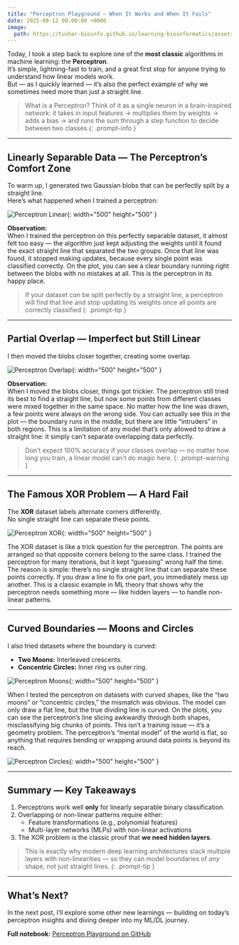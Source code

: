 ```yaml
---
title: "Perceptron Playground — When It Works and When It Fails"
date: 2025-08-12 00:00:00 +0000
image:
  path: https://tushar-bioinfo.github.io/learning-bioinformatics/assets/img/blog1/icon.png
---
```


Today, I took a step back to explore one of the **most classic** algorithms in machine learning: the **Perceptron**.  
It’s simple, lightning-fast to train, and a great first stop for anyone trying to understand how linear models work.  
But — as I quickly learned — it’s also the perfect example of why we sometimes need more than just a straight line.


> What is a Perceptron? Think of it as a single neuron in a brain-inspired network: it takes in input features → multiplies them by weights → adds a bias → and runs the sum through a step function to decide between two classes.{: .prompt-info }


---

## Linearly Separable Data — The Perceptron’s Comfort Zone

To warm up, I generated two Gaussian blobs that can be perfectly split by a straight line.  
Here’s what happened when I trained a perceptron:

![Perceptron Linear](https://tushar-bioinfo.github.io/learning-bioinformatics/assets/img/blog1/plot1.png){: width="500" height="500" }

**Observation:**  
When I trained the perceptron on this perfectly separable dataset, it almost felt too easy — the algorithm just kept adjusting the weights until it found the exact straight line that separated the two groups. Once that line was found, it stopped making updates, because every single point was classified correctly. On the plot, you can see a clear boundary running right between the blobs with no mistakes at all. This is the perceptron in its happy place.


> If your dataset *can* be split perfectly by a straight line, a perceptron will find that line and stop updating its weights once all points are correctly classified
{: .prompt-tip }

---

## Partial Overlap — Imperfect but Still Linear

I then moved the blobs closer together, creating some overlap.

![Perceptron Overlap](https://tushar-bioinfo.github.io/learning-bioinformatics/assets/img/blog1/plot2.png){: width="500" height="500" }

**Observation:**  
When I moved the blobs closer, things got trickier. The perceptron still tried its best to find a straight line, but now some points from different classes were mixed together in the same space. No matter how the line was drawn, a few points were always on the wrong side. You can actually see this in the plot — the boundary runs in the middle, but there are little “intruders” in both regions. This is a limitation of any model that’s only allowed to draw a straight line: it simply can’t separate overlapping data perfectly.




> Don’t expect 100% accuracy if your classes overlap — no matter how long you train, a linear model can’t do magic here.
{: .prompt-warning }

---

## The Famous XOR Problem — A Hard Fail

The **XOR** dataset labels alternate corners differently.  
No single straight line can separate these points.

![Perceptron XOR](https://tushar-bioinfo.github.io/learning-bioinformatics/assets/img/blog1/plot3.png){: width="500" height="500" }

The XOR dataset is like a trick question for the perceptron. The points are arranged so that opposite corners belong to the same class. I trained the perceptron for many iterations, but it kept “guessing” wrong half the time. The reason is simple: there’s no single straight line that can separate these points correctly. If you draw a line to fix one part, you immediately mess up another. This is a classic example in ML theory that shows why the perceptron needs something more — like hidden layers — to handle non-linear patterns.

---

## Curved Boundaries — Moons and Circles

I also tried datasets where the boundary is curved:

- **Two Moons:** Interleaved crescents.  
- **Concentric Circles:** Inner ring vs outer ring.

![Perceptron Moons](https://tushar-bioinfo.github.io/learning-bioinformatics/assets/img/blog1/plot4.png){: width="500" height="500" }

When I tested the perceptron on datasets with curved shapes, like the “two moons” or “concentric circles,” the mismatch was obvious. The model can only draw a flat line, but the true dividing line is curved. On the plots, you can see the perceptron’s line slicing awkwardly through both shapes, misclassifying big chunks of points. This isn’t a training issue — it’s a geometry problem. The perceptron’s “mental model” of the world is flat, so anything that requires bending or wrapping around data points is beyond its reach.

![Perceptron Circles](https://tushar-bioinfo.github.io/learning-bioinformatics/assets/img/blog1/plot5.png){: width="500" height="500" }


---

## Summary — Key Takeaways

1. Perceptrons work well **only** for linearly separable binary classification.  
2. Overlapping or non-linear patterns require either:
   - Feature transformations (e.g., polynomial features)
   - Multi-layer networks (MLPs) with non-linear activations
3. The XOR problem is the classic proof that **we need hidden layers**.


> This is exactly why modern deep learning architectures stack multiple layers with non-linearities — so they can model boundaries of *any* shape, not just straight lines.
{: .prompt-tip }
---


## What’s Next?
In the next post, I’ll explore some other new learnings — building on today’s perceptron insights and diving deeper into my ML/DL journey.

**Full notebook:** [Perceptron Playground on GitHub](#)  
